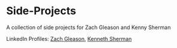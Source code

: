 # Side-Projects
A collection of side projects for Zach Gleason and Kenny Sherman

LinkedIn Profiles:
[Zach Gleason](https://www.linkedin.com/in/zach-gleason-109846101),
[Kenneth Sherman](https://www.linkedin.com/in/kenneth-sherman-a553a5101)
